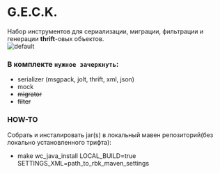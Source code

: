 # G.E.C.K.
Набор инструментов для сериализации, миграции, фильтрации и генерации **thrift**-овых объектов.  
![default](https://cloud.githubusercontent.com/assets/5084395/23034038/cf7e5eb0-f493-11e6-8698-66262306ca81.png)  

### В комплекте ```нужное зачеркнуть```:  
- serializer (msgpack, jolt, thrift, xml, json)
- mock
-  ~~migrator~~
- ~~filter~~



### HOW-TO

Собрать и инсталировать jar(s) в локальный мавен репозиторий(без локально установленного трифта):

* make wc_java_install LOCAL_BUILD=true SETTINGS_XML=path_to_rbk_maven_settings	
